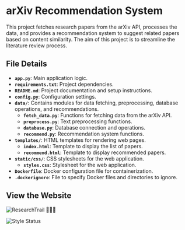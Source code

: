 # arXiv Recommendation System

This project fetches research papers from the arXiv API, processes the data, and provides a recommendation system to suggest related papers based on content similarity. The aim of this project is to streamline the literature review process.

## File Details

- **`app.py`**: Main application logic.
- **`requirements.txt`**: Project dependencies.
- **`README.md`**: Project documentation and setup instructions.
- **`config.py`**: Configuration settings.
- **`data/`**: Contains modules for data fetching, preprocessing, database operations, and recommendations.
  - **`fetch_data.py`**: Functions for fetching data from the arXiv API.
  - **`preprocess.py`**: Text preprocessing functions.
  - **`database.py`**: Database connection and operations.
  - **`recommend.py`**: Recommendation system functions.
- **`templates/`**: HTML templates for rendering web pages.
  - **`index.html`**: Template to display the list of papers.
  - **`recommend.html`**: Template to display recommended papers.
- **`static/css/`**: CSS stylesheets for the web application.
  - **`styles.css`**: Stylesheet for the web application.
- **`Dockerfile`**: Docker configuration file for containerization.
- **`.dockerignore`**: File to specify Docker files and directories to ignore.

## View the Website
![ResearchTrail 🥾🌳🌲](https://researchtrail.pythonanywhere.com/)

![Style Status](https://github.com/sofieutoft/arXivproject/actions/workflows/style.yaml/badge.svg)
